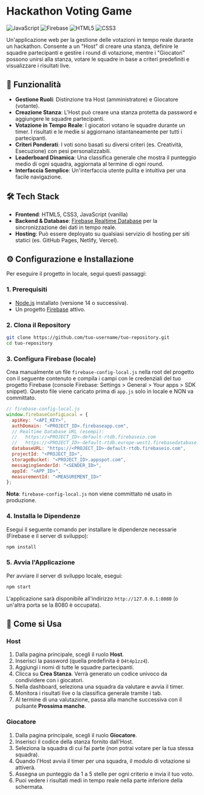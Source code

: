 # Hackathon Voting Game

![JavaScript](https://img.shields.io/badge/javascript-%23323330.svg?style=for-the-badge&logo=javascript&logoColor=%23F7DF1E)
![Firebase](https://img.shields.io/badge/firebase-%23039BE5.svg?style=for-the-badge&logo=firebase)
![HTML5](https://img.shields.io/badge/html5-%23E34F26.svg?style=for-the-badge&logo=html5&logoColor=white)
![CSS3](https://img.shields.io/badge/css3-%231572B6.svg?style=for-the-badge&logo=css3&logoColor=white)

Un'applicazione web per la gestione delle votazioni in tempo reale durante un hackathon. Consente a un "Host" di creare una stanza, definire le squadre partecipanti e gestire i round di votazione, mentre i "Giocatori" possono unirsi alla stanza, votare le squadre in base a criteri predefiniti e visualizzare i risultati live.

## 🚀 Funzionalità

- **Gestione Ruoli**: Distinzione tra Host (amministratore) e Giocatore (votante).
- **Creazione Stanza**: L'Host può creare una stanza protetta da password e aggiungere le squadre partecipanti.
- **Votazione in Tempo Reale**: I giocatori votano le squadre durante un timer. I risultati e le medie si aggiornano istantaneamente per tutti i partecipanti.
- **Criteri Ponderati**: I voti sono basati su diversi criteri (es. Creatività, Esecuzione) con pesi personalizzabili.
- **Leaderboard Dinamica**: Una classifica generale che mostra il punteggio medio di ogni squadra, aggiornata al termine di ogni round.
- **Interfaccia Semplice**: Un'interfaccia utente pulita e intuitiva per una facile navigazione.

## 🛠️ Tech Stack

- **Frontend**: HTML5, CSS3, JavaScript (vanilla)
- **Backend & Database**: [Firebase Realtime Database](https://firebase.google.com/products/realtime-database) per la sincronizzazione dei dati in tempo reale.
- **Hosting**: Può essere deployato su qualsiasi servizio di hosting per siti statici (es. GitHub Pages, Netlify, Vercel).

## ⚙️ Configurazione e Installazione

Per eseguire il progetto in locale, segui questi passaggi:

### 1. Prerequisiti

- [Node.js](https://nodejs.org/) installato (versione 14 o successiva).
- Un progetto [Firebase](https://firebase.google.com/) attivo.

### 2. Clona il Repository

```bash
git clone https://github.com/tuo-username/tuo-repository.git
cd tuo-repository
```

### 3. Configura Firebase (locale)

Crea manualmente un file `firebase-config-local.js` nella root del progetto con il seguente contenuto e compila i campi con le credenziali del tuo progetto Firebase (console Firebase: Settings > General > Your apps > SDK snippet). Questo file viene caricato prima di `app.js` solo in locale e NON va committato.

```javascript
// firebase-config-local.js
window.firebaseConfigLocal = {
  apiKey: "<API_KEY>",
  authDomain: "<PROJECT_ID>.firebaseapp.com",
  // Realtime Database URL (esempi):
  //   https://<PROJECT_ID>-default-rtdb.firebaseio.com
  //   https://<PROJECT_ID>-default-rtdb.europe-west1.firebasedatabase.app
  databaseURL: "https://<PROJECT_ID>-default-rtdb.firebaseio.com",
  projectId: "<PROJECT_ID>",
  storageBucket: "<PROJECT_ID>.appspot.com",
  messagingSenderId: "<SENDER_ID>",
  appId: "<APP_ID>",
  measurementId: "<MEASUREMENT_ID>"
};
```

**Nota**: `firebase-config-local.js` non viene committato né usato in produzione.

### 4. Installa le Dipendenze

Esegui il seguente comando per installare le dipendenze necessarie (Firebase e il server di sviluppo):

```bash
npm install
```

### 5. Avvia l'Applicazione

Per avviare il server di sviluppo locale, esegui:

```bash
npm start
```

L'applicazione sarà disponibile all'indirizzo `http://127.0.0.1:8080` (o un'altra porta se la 8080 è occupata).

## 📖 Come si Usa

### Host

1.  Dalla pagina principale, scegli il ruolo **Host**.
2.  Inserisci la password (quella predefinita è `D4t4p1zz4`).
3.  Aggiungi i nomi di tutte le squadre partecipanti.
4.  Clicca su **Crea Stanza**. Verrà generato un codice univoco da condividere con i giocatori.
5.  Nella dashboard, seleziona una squadra da valutare e avvia il timer.
6.  Monitora i risultati live o la classifica generale tramite i tab.
7.  Al termine di una valutazione, passa alla manche successiva con il pulsante **Prossima manche**.

### Giocatore

1.  Dalla pagina principale, scegli il ruolo **Giocatore**.
2.  Inserisci il codice della stanza fornito dall'Host.
3.  Seleziona la squadra di cui fai parte (non potrai votare per la tua stessa squadra).
4.  Quando l'Host avvia il timer per una squadra, il modulo di votazione si attiverà.
5.  Assegna un punteggio da 1 a 5 stelle per ogni criterio e invia il tuo voto.
6.  Puoi vedere i risultati medi in tempo reale nella parte inferiore della schermata. 